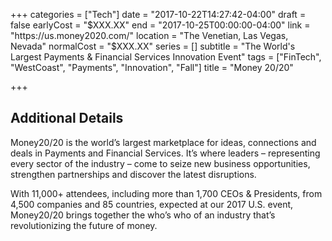 +++
categories = ["Tech"]
date = "2017-10-22T14:27:42-04:00"
draft = false
earlyCost = "$XXX.XX"
end = "2017-10-25T00:00:00-04:00"
link = "https://us.money2020.com/"
location = "The Venetian, Las Vegas, Nevada"
normalCost = "$XXX.XX"
series = []
subtitle = "The World's Largest Payments & Financial Services Innovation Event"
tags = ["FinTech", "WestCoast", "Payments", "Innovation", "Fall"]
title = "Money 20/20"

+++
<!--more-->

## Additional Details

Money20/20 is the world’s largest marketplace for ideas, connections and deals in Payments and Financial Services. It’s where leaders – representing every sector of the industry – come to seize new business opportunities, strengthen partnerships and discover the latest disruptions.

With 11,000+ attendees, including more than 1,700 CEOs & Presidents, from 4,500 companies and 85 countries, expected at our 2017 U.S. event, Money20/20 brings together the who’s who of an industry that’s revolutionizing the future of money.